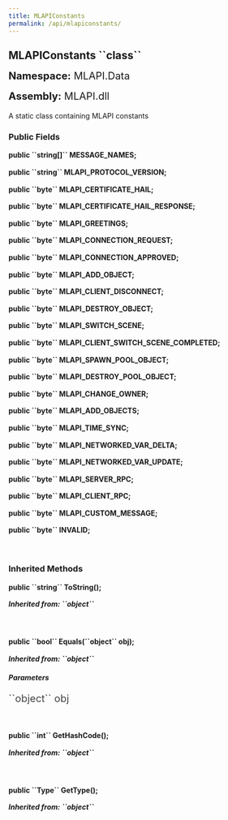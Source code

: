 ```yaml
---
title: MLAPIConstants
permalink: /api/mlapiconstants/
---
```


<div style="line-height: 1;">
	<h2 markdown="1">MLAPIConstants ``class``</h2>
	<p style="font-size: 20px;"><b>Namespace:</b> MLAPI.Data</p>
	<p style="font-size: 20px;"><b>Assembly:</b> MLAPI.dll</p>
</div>
<p>A static class containing MLAPI constants</p>

<div>
	<h3 markdown="1">Public Fields</h3>
	<div style="line-height: 1;">
		<h4 markdown="1"><b>public ``string[]`` MESSAGE_NAMES;</b></h4>
	</div>
	<div style="line-height: 1;">
		<h4 markdown="1"><b>public ``string`` MLAPI_PROTOCOL_VERSION;</b></h4>
	</div>
	<div style="line-height: 1;">
		<h4 markdown="1"><b>public ``byte`` MLAPI_CERTIFICATE_HAIL;</b></h4>
	</div>
	<div style="line-height: 1;">
		<h4 markdown="1"><b>public ``byte`` MLAPI_CERTIFICATE_HAIL_RESPONSE;</b></h4>
	</div>
	<div style="line-height: 1;">
		<h4 markdown="1"><b>public ``byte`` MLAPI_GREETINGS;</b></h4>
	</div>
	<div style="line-height: 1;">
		<h4 markdown="1"><b>public ``byte`` MLAPI_CONNECTION_REQUEST;</b></h4>
	</div>
	<div style="line-height: 1;">
		<h4 markdown="1"><b>public ``byte`` MLAPI_CONNECTION_APPROVED;</b></h4>
	</div>
	<div style="line-height: 1;">
		<h4 markdown="1"><b>public ``byte`` MLAPI_ADD_OBJECT;</b></h4>
	</div>
	<div style="line-height: 1;">
		<h4 markdown="1"><b>public ``byte`` MLAPI_CLIENT_DISCONNECT;</b></h4>
	</div>
	<div style="line-height: 1;">
		<h4 markdown="1"><b>public ``byte`` MLAPI_DESTROY_OBJECT;</b></h4>
	</div>
	<div style="line-height: 1;">
		<h4 markdown="1"><b>public ``byte`` MLAPI_SWITCH_SCENE;</b></h4>
	</div>
	<div style="line-height: 1;">
		<h4 markdown="1"><b>public ``byte`` MLAPI_CLIENT_SWITCH_SCENE_COMPLETED;</b></h4>
	</div>
	<div style="line-height: 1;">
		<h4 markdown="1"><b>public ``byte`` MLAPI_SPAWN_POOL_OBJECT;</b></h4>
	</div>
	<div style="line-height: 1;">
		<h4 markdown="1"><b>public ``byte`` MLAPI_DESTROY_POOL_OBJECT;</b></h4>
	</div>
	<div style="line-height: 1;">
		<h4 markdown="1"><b>public ``byte`` MLAPI_CHANGE_OWNER;</b></h4>
	</div>
	<div style="line-height: 1;">
		<h4 markdown="1"><b>public ``byte`` MLAPI_ADD_OBJECTS;</b></h4>
	</div>
	<div style="line-height: 1;">
		<h4 markdown="1"><b>public ``byte`` MLAPI_TIME_SYNC;</b></h4>
	</div>
	<div style="line-height: 1;">
		<h4 markdown="1"><b>public ``byte`` MLAPI_NETWORKED_VAR_DELTA;</b></h4>
	</div>
	<div style="line-height: 1;">
		<h4 markdown="1"><b>public ``byte`` MLAPI_NETWORKED_VAR_UPDATE;</b></h4>
	</div>
	<div style="line-height: 1;">
		<h4 markdown="1"><b>public ``byte`` MLAPI_SERVER_RPC;</b></h4>
	</div>
	<div style="line-height: 1;">
		<h4 markdown="1"><b>public ``byte`` MLAPI_CLIENT_RPC;</b></h4>
	</div>
	<div style="line-height: 1;">
		<h4 markdown="1"><b>public ``byte`` MLAPI_CUSTOM_MESSAGE;</b></h4>
	</div>
	<div style="line-height: 1;">
		<h4 markdown="1"><b>public ``byte`` INVALID;</b></h4>
	</div>
</div>
<br>
<div>
	<h3 markdown="1">Inherited Methods</h3>
	<div style="line-height: 1;">
		<h4 markdown="1"><b>public ``string`` ToString();</b></h4>
		<h5 markdown="1">Inherited from: ``object``</h5>
	</div>
	<br>
	<div style="line-height: 1;">
		<h4 markdown="1"><b>public ``bool`` Equals(``object`` obj);</b></h4>
		<h5 markdown="1">Inherited from: ``object``</h5>
		<h5><b>Parameters</b></h5>
		<div>
			<p style="font-size: 20px; color: #444;" markdown="1">``object`` obj</p>
		</div>
	</div>
	<br>
	<div style="line-height: 1;">
		<h4 markdown="1"><b>public ``int`` GetHashCode();</b></h4>
		<h5 markdown="1">Inherited from: ``object``</h5>
	</div>
	<br>
	<div style="line-height: 1;">
		<h4 markdown="1"><b>public ``Type`` GetType();</b></h4>
		<h5 markdown="1">Inherited from: ``object``</h5>
	</div>
</div>
<br>

